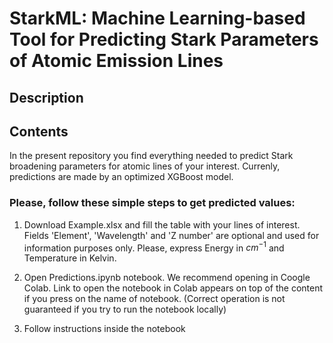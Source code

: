 # StarkML: Machine Learning-based Tool for Predicting Stark Parameters of Atomic Emission Lines

## Description

## Contents

In the present repository you find everything needed to predict Stark broadening parameters for atomic lines of your interest. Currenly, predictions are made by an optimized XGBoost model.

### Please, follow these simple steps to get predicted values:

1. Download Example.xlsx and fill the table with your lines of interest. Fields 'Element', 'Wavelength' and 'Z number' are optional and used for information purposes only. Please, express Energy in $cm^{-1}$ and Temperature in Kelvin.

2. Open Predictions.ipynb notebook. We recommend opening in Coogle Colab. Link to open the notebook in Colab appears on top of the content if you press on the name of notebook. (Correct operation is not guaranteed if you try to run the notebook locally)

3. Follow instructions inside the notebook